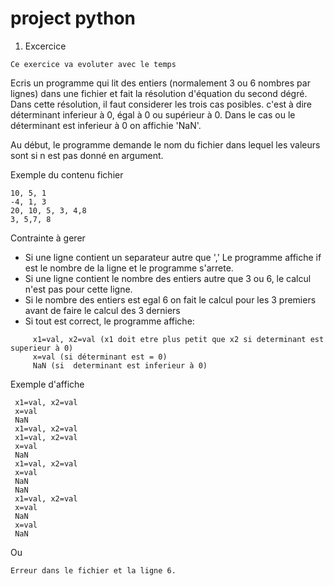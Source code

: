 # project python


1. Excercice

~~~
Ce exercice va evoluter avec le temps
~~~


Ecris un programme qui lit des entiers (normalement 3 ou 6  nombres par lignes) dans une fichier et fait la résolution d'équation du second dégré. Dans cette résolution, il faut considerer les trois cas posibles.  c'est à dire déterminant inferieur à 0, égal à 0 ou supérieur à 0. Dans le cas ou le déterminant est inferieur à 0 on affichie 'NaN'. 

Au début, le programme demande le nom du fichier dans lequel les valeurs sont si n est pas donné en argument.

Exemple du contenu fichier
```
10, 5, 1
-4, 1, 3
20, 10, 5, 3, 4,8
3, 5,7, 8
```
Contrainte à gerer 

*  Si une ligne contient un separateur autre que ',' Le programme affiche <Erreur dans le fichier et la ligne X> if est le nombre de la ligne et le  programme s'arrete.
*  Si une ligne contient le nombre des entiers  autre que 3 ou 6, le calcul n'est pas pour cette ligne.
* Si le nombre des entiers est egal 6 on fait le calcul pour les 3 premiers avant de faire le calcul des 3 derniers
*  Si tout est correct, le programme affiche:
```
	 x1=val, x2=val (x1 doit etre plus petit que x2 si determinant est superieur à 0)
	 x=val (si déterminant est = 0)
	 NaN (si  determinant est inferieur à 0)
```


Exemple d'affiche
```
 x1=val, x2=val 
 x=val
 NaN
 x1=val, x2=val
 x1=val, x2=val 
 x=val
 NaN 
 x1=val, x2=val 
 x=val
 NaN
 NaN
 x1=val, x2=val 
 x=val
 NaN
 x=val
 NaN
```

Ou 
```
Erreur dans le fichier et la ligne 6.
```